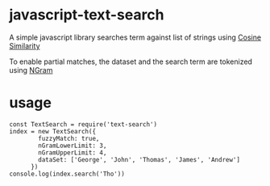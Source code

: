 # javascript-text-search

A simple javascript library searches term against list of strings using [Cosine Similarity](https://blog.nishtahir.com/2015/09/19/fuzzy-string-matching-using-cosine-similarity/)

To enable partial matches, the dataset and the search term are tokenized using [NGram](https://en.wikipedia.org/wiki/N-gram)

# usage

```
const TextSearch = require('text-search')
index = new TextSearch({
        fuzzyMatch: true,
        nGramLowerLimit: 3,
        nGramUpperLimit: 4,
        dataSet: ['George', 'John', 'Thomas', 'James', 'Andrew']
      })
console.log(index.search('Tho'))
```
